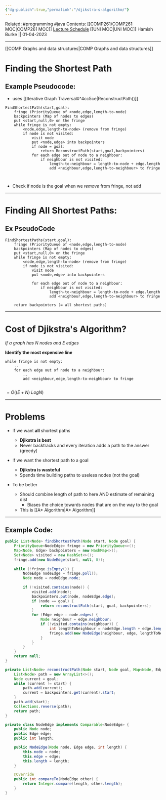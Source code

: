 ```yaml
---
{"dg-publish":true,"permalink":"/djikstra-s-algorithm/"}
---
```


Related: #programming #java 
Contents: [[COMP261/COMP261 MOC\|COMP261 MOC]]
[Lecture Schedule](https://ecs.wgtn.ac.nz/Courses/COMP261_2023T1/LectureSchedule)
[[UNI MOC\|UNI MOC]]
Hamish Burke || 01-04-2023
***
[[COMP Graphs and data structures\|COMP Graphs and data structures]]

# Finding the Shortest Path

## Example Pseudocode:

- uses [[Iterative Graph Traversal#^4cc5ce\|ReconstructPath()]]

```
FindShortestPath(start,goal):
	fringe (PriorityQueue of <node,edge,length-to-node)
	backpointers (Map of nodes to edges)
	put <start,null,0> on the fringe
	while fringe is not empty:
		<node,edge,length-to-node> (remove from fringe)
		if node is not visited:
			visit node
			put <node,edge> into backpointers
			if node = goal:
				return ReconstructPath(start,goal,backpointers)
			for each edge out of node to a neighbour:
				if neighbour is not visited:
					length-to-neighbour = length-to-node + edge.length
					add <neighbour,edge,length-to-neighbour> to fringe
				
				
```

- Check if node is the goal when we *remove* from fringe, not add


***

# Finding **All** Shortest Paths:

## Ex PseudoCode

```
FindShortestPaths(start,goal):
	fringe (PriorityQueue of <node,edge,length-to-node)
	backpointers (Map of nodes to edges)
	put <start,null,0> on the fringe
	while fringe is not empty:
		<node,edge,length-to-node> (remove from fringe)
		if node is not visited:
			visit node
			put <node,edge> into backpointers

			for each edge out of node to a neighbour:
				if neighbour is not visited:
					length-to-neighbour = length-to-node + edge.length
					add <neighbour,edge,length-to-neighbour> to fringe
					
	return backpointers (= all shortest paths)
```

***

# Cost of Djikstra's Algorithm?

*If a graph has N nodes and E edges*

**Identify the most expensive line**

```
while fringe is not empty:
	..
	for each edge out of node to a neighbour:
		..
		add <neighbour,edge,length-to-neighbour> to fringe
		
```

$= O((E+N) \ Log N)$


***

# Problems

- If we want **all** shortest paths
	- **Djikstra is best**
	- Never backtracks and every iteration adds a path to the answer (greedy)
- If we want the shortest path to a goal
	- **Djikstra is wasteful**
	- Spends time building paths to useless nodes (not the goal)

- To be better
	- Should combine length of path to here AND estimate of remaining dist
		- Biases the choice towards nodes that are on the way to the goal
	- This is [[A* Algorithm\|A* Algorithm]]


***

## Example Code:

```java
public List<Node> findShortestPath(Node start, Node goal) {
    PriorityQueue<NodeEdge> fringe = new PriorityQueue<>();
    Map<Node, Edge> backpointers = new HashMap<>();
    Set<Node> visited = new HashSet<>();
    fringe.add(new NodeEdge(start, null, 0));
    
    while (!fringe.isEmpty()) {
        NodeEdge nodeEdge = fringe.poll();
        Node node = nodeEdge.node;
        
        if (!visited.contains(node)) {
            visited.add(node);
            backpointers.put(node, nodeEdge.edge);
            if (node == goal) {
                return reconstructPath(start, goal, backpointers);
            }
            for (Edge edge : node.edges) {
                Node neighbour = edge.neighbour;
                if (!visited.contains(neighbour)) {
                    int lengthToNeighbour = nodeEdge.length + edge.length;
                    fringe.add(new NodeEdge(neighbour, edge, lengthToNeighbour));
                }
            }
        }
    }
    return null;
}

private List<Node> reconstructPath(Node start, Node goal, Map<Node, Edge> backpointers) {
    List<Node> path = new ArrayList<>();
    Node current = goal;
    while (current != start) {
        path.add(current);
        current = backpointers.get(current).start;
    }
    path.add(start);
    Collections.reverse(path);
    return path;
}

private class NodeEdge implements Comparable<NodeEdge> {
    public Node node;
    public Edge edge;
    public int length;

    public NodeEdge(Node node, Edge edge, int length) {
        this.node = node;
        this.edge = edge;
        this.length = length;
    }

    @Override
    public int compareTo(NodeEdge other) {
        return Integer.compare(length, other.length);
    }
} 

```
